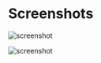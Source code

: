 Screenshots
================
![screenshot](http://f.cl.ly/items/062V1p1I2M1n2m3y3c1a/First.png)

![screenshot](http://f.cl.ly/items/1I1e1H1R440Y0G1R173o/Second.png)
